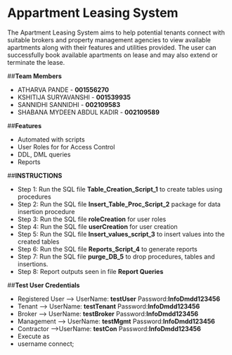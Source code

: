 # Appartment Leasing System
The Apartment Leasing System aims to help potential tenants connect with suitable brokers and
property management agencies to view available apartments along with their features and
utilities provided. The user can successfully book available apartments on lease and may also
extend or terminate the lease. 

##**Team Members**
- ATHARVA PANDE - **001556270**
- KSHITIJA SURYAVANSHI - **001539935**
- SANNIDHI SANNIDHI - **002109583** 
- SHABANA MYDEEN ABDUL KADIR - **002109589**

##**Features**
- Automated with scripts
- User Roles for for Access Control
- DDL, DML queries
- Reports

##**INSTRUCTIONS**
- Step 1: Run the SQL file **Table_Creation_Script_1** to create tables using procedures
- Step 2: Run the SQL file **Insert_Table_Proc_Script_2** package for data insertion procedure
- Step 3: Run the SQL file **roleCreation** for user roles
- Step 4: Run the SQL file **userCreation** for user creation
- Step 5: Run the SQL file **Insert_values_script_3** to insert values into the created tables
- Step 6: Run the SQL file **Reports_Script_4** to generate reports
- Step 7: Run the SQL file **purge_DB_5** to drop procedures, tables and insertions.
- Step 8: Report outputs seen in file **Report Queries**

##**Test User Credentials**
- Registered User -->  UserName: **testUser**  Password:**InfoDmdd123456**
- Tenant --> UserName: **testTenant**   Password:**InfoDmdd123456**
- Broker --> UserName: **testBroker**   Password:**InfoDmdd123456**
- Management --> UserName: **testMgmt**   Password:**InfoDmdd123456**
- Contractor -->UserName: **testCon**   Password:**InfoDmdd123456**
-  Execute as 
-  username connect;
